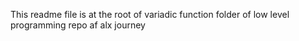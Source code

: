 This readme file is at the root of variadic function folder of low level programming repo af alx journey

